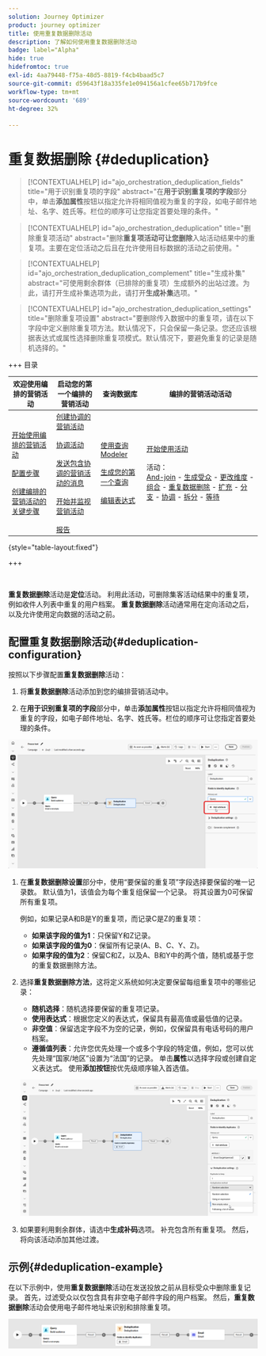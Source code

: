 ```yaml
---
solution: Journey Optimizer
product: journey optimizer
title: 使用重复数据删除活动
description: 了解如何使用重复数据删除活动
badge: label="Alpha"
hide: true
hidefromtoc: true
exl-id: 4aa79448-f75a-48d5-8819-f4cb4baad5c7
source-git-commit: d59643f18a335fe1e094156a1cfee65b717b9fce
workflow-type: tm+mt
source-wordcount: '689'
ht-degree: 32%

---
```


# 重复数据删除 {#deduplication}

>[!CONTEXTUALHELP]
>id="ajo_orchestration_deduplication_fields"
>title="用于识别重复项的字段"
>abstract="在&#x200B;**用于识别重复项的字段**&#x200B;部分中，单击&#x200B;**&#x200B;添加属性&#x200B;**&#x200B;按钮以指定允许将相同值视为重复的字段，如电子邮件地址、名字、姓氏等。栏位的顺序可让您指定首要处理的条件。"

>[!CONTEXTUALHELP]
>id="ajo_orchestration_deduplication"
>title="删除重复项活动"
>abstract="删除&#x200B;**重复项活动可让您删除**&#x200B;入站活动结果中的重复项。主要在定位活动之后且在允许使用目标数据的活动之前使用。"

>[!CONTEXTUALHELP]
>id="ajo_orchestration_deduplication_complement"
>title="生成补集"
>abstract="可使用剩余群体（已排除的重复项）生成额外的出站过渡。为此，请打开生成补集选项为此，请打开&#x200B;**生成补集**&#x200B;选项。"

>[!CONTEXTUALHELP]
>id="ajo_orchestration_deduplication_settings"
>title="删除重复项设置"
>abstract="要删除传入数据中的重复项，请在以下字段中定义删除重复项方法。默认情况下，只会保留一条记录。您还应该根据表达式或属性选择删除重复项模式。默认情况下，要避免重复的记录是随机选择的。"

+++ 目录

| 欢迎使用编排的营销活动 | 启动您的第一个编排的营销活动 | 查询数据库  | 编排的营销活动活动 |
|---|---|---|---|
| [开始使用编排的营销活动](../gs-orchestrated-campaigns.md)<br/><br/>[配置步骤](../configuration-steps.md)<br/><br/>[创建编排的营销活动的关键步骤](../gs-campaign-creation.md) | [创建协调的营销活动](../create-orchestrated-campaign.md)<br/><br/>[协调活动](../orchestrate-activities.md)<br/><br/>[发送包含协调的营销活动的消息](../send-messages.md)<br/><br/>[开始并监视营销活动](../start-monitor-campaigns.md)<br/><br/>[报告](../reporting-campaigns.md) | [使用查询Modeler](../orchestrated-rule-builder.md)<br/><br/>[生成您的第一个查询](../build-query.md)<br/><br/>[编辑表达式](../edit-expressions.md) | [开始使用活动](about-activities.md)<br/><br/>活动：<br/>[And-join](and-join.md) - [生成受众](build-audience.md) - [更改维度](change-dimension.md) - [组合](combine.md) - [重复数据删除](deduplication.md) - [扩充](enrichment.md) - [分支](fork.md) - [协调](reconciliation.md) - [拆分](split.md) - [等待](wait.md) |

{style="table-layout:fixed"}

+++

<br/>

**重复数据删除**&#x200B;活动是&#x200B;**定位**&#x200B;活动。 利用此活动，可删除集客活动结果中的重复项，例如收件人列表中重复的用户档案。 **重复数据删除**&#x200B;活动通常用在定向活动之后，以及允许使用定向数据的活动之前。

## 配置重复数据删除活动{#deduplication-configuration}

按照以下步骤配置&#x200B;**重复数据删除**&#x200B;活动：


1. 将&#x200B;**重复数据删除**&#x200B;活动添加到您的编排营销活动中。

1. 在&#x200B;**用于识别重复项的字段**&#x200B;部分中，单击&#x200B;**&#x200B;添加属性&#x200B;**&#x200B;按钮以指定允许将相同值视为重复的字段，如电子邮件地址、名字、姓氏等。栏位的顺序可让您指定首要处理的条件。

![](../assets/deduplication-1.png)

1. 在&#x200B;**重复数据删除设置**&#x200B;部分中，使用“要保留的重复项”字段选择要保留的唯一记录数。 默认值为1，该值会为每个重复组保留一个记录。 将其设置为0可保留所有重复项。

   例如，如果记录A和B是Y的重复项，而记录C是Z的重复项：

   * **如果该字段的值为1**：只保留Y和Z记录。
   * **如果该字段的值为0**：保留所有记录(A、B、C、Y、Z)。
   * **如果字段的值为2**：保留C和Z，以及A、B和Y中的两个值，随机或基于您的重复数据删除方法。

1. 选择&#x200B;**重复数据删除方法**，这将定义系统如何决定要保留每组重复项中的哪些记录：

   * **随机选择**：随机选择要保留的重复项记录。
   * **使用表达式**：根据您定义的表达式，保留具有最高值或最低值的记录。
   * **非空值**：保留选定字段不为空的记录，例如，仅保留具有电话号码的用户档案。
   * **遵循值列表**：允许您优先处理一个或多个字段的特定值，例如，您可以优先处理“国家/地区”设置为“法国”的记录。 单击&#x200B;**属性**&#x200B;以选择字段或创建自定义表达式。 使用&#x200B;**添加按钮**&#x200B;按优先级顺序输入首选值。

   ![](../assets/deduplication-2.png)

1. 如果要利用剩余群体，请选中&#x200B;**生成补码**&#x200B;选项。 补充包含所有重复项。 然后，将向该活动添加其他过渡。

## 示例{#deduplication-example}

在以下示例中，使用&#x200B;**重复数据删除**&#x200B;活动在发送投放之前从目标受众中删除重复记录。 首先，过滤受众以仅包含具有非空电子邮件字段的用户档案。 然后，**重复数据删除**&#x200B;活动会使用电子邮件地址来识别和排除重复项。

![](../assets/deduplication-3.png)
